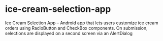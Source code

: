 # ice-cream-selection-app
Ice Cream Selection App – Android app that lets users customize ice cream orders using RadioButton and CheckBox components. On submission, selections are displayed on a second screen via an AlertDialog
